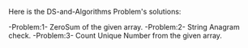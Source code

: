 Here is the DS-and-Algorithms Problem's solutions:

-Problem:1- ZeroSum of the given array.
-Problem:2- String Anagram check.
-Problem:3- Count Unique Number from the given array.
